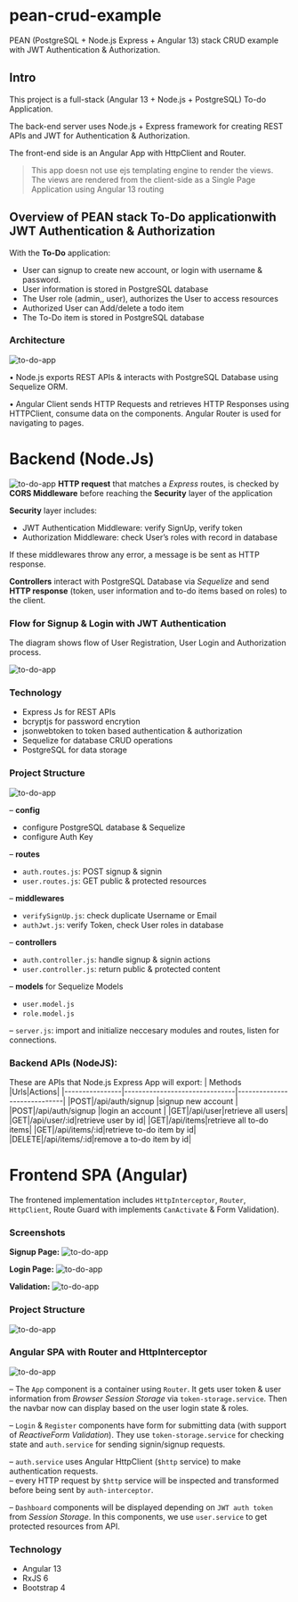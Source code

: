 # pean-crud-example

PEAN (PostgreSQL + Node.js Express + Angular 13) stack CRUD example with JWT Authentication &amp; Authorization.

## Intro

This project is a full-stack (Angular 13 + Node.js + PostgreSQL) To-do Application.

The back-end server uses Node.js + Express framework for creating REST APIs and JWT for Authentication & Authorization.

The front-end side is an Angular App with HttpClient and Router.

> This app doesn not use ejs templating engine to render the views. The views are rendered from the client-side as a Single Page Application using Angular 13 routing

## Overview of PEAN stack To-Do applicationwith JWT Authentication & Authorization

With the **To-Do** application:

- User can signup to create new account, or login with username & password.
- User information is stored in PostgreSQL database
- The User role (admin,, user), authorizes the User to access resources
- Authorized User can Add/delete a todo item
- The To-Do item is stored in PostgreSQL database

### Architecture

![to-do-app](img/Picture1.png)

• Node.js exports REST APIs & interacts with PostgreSQL Database using Sequelize ORM.

• Angular Client sends HTTP Requests and retrieves HTTP Responses using HTTPClient, consume data on the components. Angular Router is used for navigating to pages.

# Backend (Node.Js)

![to-do-app](img/Picture3.png)
**HTTP request** that matches a _Express_ routes, is checked by **CORS Middleware** before reaching the **Security** layer of the application

**Security** layer includes:

- JWT Authentication Middleware: verify SignUp, verify token
- Authorization Middleware: check User’s roles with record in database

If these middlewares throw any error, a message is be sent as HTTP response.

**Controllers** interact with PostgreSQL Database via _Sequelize_ and send **HTTP response** (token, user information and to-do items based on roles) to the client.

### Flow for Signup & Login with JWT Authentication

The diagram shows flow of User Registration, User Login and Authorization process.

![to-do-app](img/Picture2.png)

### Technology

- Express Js for REST APIs
- bcryptjs for password encrytion
- jsonwebtoken to token based authentication & authorization
- Sequelize for database CRUD operations
- PostgreSQL for data storage

### Project Structure

![to-do-app](img/Picture4.png)

– **config**

- configure PostgreSQL database & Sequelize
- configure Auth Key

– **routes**

- `auth.routes.js`: POST signup & signin
- `user.routes.js`: GET public & protected resources

– **middlewares**

- `verifySignUp.js`: check duplicate Username or Email
- `authJwt.js`: verify Token, check User roles in database

– **controllers**

- `auth.controller.js`: handle signup & signin actions
- `user.controller.js`: return public & protected content

– **models** for Sequelize Models

- `user.model.js`
- `role.model.js`

– `server.js`: import and initialize neccesary modules and routes, listen for connections.

### Backend APIs (NodeJS):

These are APIs that Node.js Express App will export:
| Methods |Urls|Actions|
|----------------|-------------------------------|-----------------------------|
|POST|/api/auth/signup |signup new account |
|POST|/api/auth/signup |login an account |
|GET|/api/user|retrieve all users|
|GET|/api/user/:id|retrieve user by id|
|GET|/api/items|retrieve all to-do items|
|GET|/api/items/:id|retrieve to-do item by id|
|DELETE|/api/items/:id|remove a to-do item by id|

# Frontend SPA (Angular)

The frontened implementation includes `HttpInterceptor`, `Router`, `HttpClient`, Route Guard with implements `CanActivate` & Form Validation).

### Screenshots

**Signup Page:**
![to-do-app](img/Picture5.png)

**Login Page:**
![to-do-app](img/Picture6.png)

**Validation:**
![to-do-app](img/Picture7.png)

### Project Structure

![to-do-app](img/Picture8.png)

### Angular SPA with Router and HttpInterceptor

![to-do-app](img/Picture9.png)

– The `App` component is a container using `Router`. It gets user token & user information from _Browser Session Storage_ via `token-storage.service`. Then the navbar now can display based on the user login state & roles.

– `Login` & `Register` components have form for submitting data (with support of _ReactiveForm Validation_). They use `token-storage.service` for checking state and `auth.service` for sending signin/signup requests.

– `auth.service` uses Angular HttpClient (`$http` service) to make authentication requests.  
– every HTTP request by `$http` service will be inspected and transformed before being sent by `auth-interceptor`.

– `Dashboard` components will be displayed depending on `JWT auth token` from _Session Storage_. In this components, we use `user.service` to get protected resources from API.

### Technology

- Angular 13 
- RxJS 6
- Bootstrap 4
